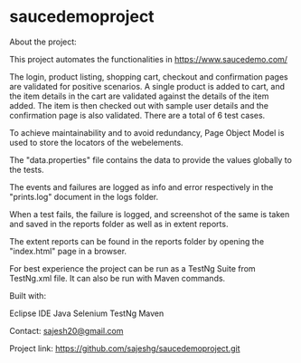 # saucedemoproject
About the project:

This project automates the functionalities in https://www.saucedemo.com/

The login, product listing, shopping cart, checkout and confirmation pages are validated for positive scenarios. A single product is added to cart, and the item details in the cart are validated against the details of the item added. The item is then checked out with sample user details and the confirmation page is also validated. There are a total of 6 test cases.

To achieve maintainability and to avoid redundancy, Page Object Model is used to store the locators of the webelements.

The "data.properties" file contains the data to provide the values globally to the tests.

The events and failures are logged as info and error respectively in the "prints.log" document in the logs folder.

When a test fails, the failure is logged, and screenshot of the same is taken and saved in the reports folder as well as in extent reports. 

The extent reports can be found in the reports folder by opening the "index.html" page in a browser.

For best experience the project can be run as a TestNg Suite from TestNg.xml file. It can also be run with Maven commands.

Built with:

Eclipse IDE
Java
Selenium
TestNg 
Maven

Contact:
sajesh20@gmail.com

Project link:
https://github.com/sajeshg/saucedemoproject.git